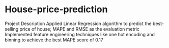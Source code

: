 # House-price-prediction
Project Description 
Applied Linear Regression algorithm to predict the best-selling price of house; MAPE and RMSE as the evaluation metric
 Implemented feature engineering techniques like one hot encoding and binning to achieve the best MAPE score of 0.17
